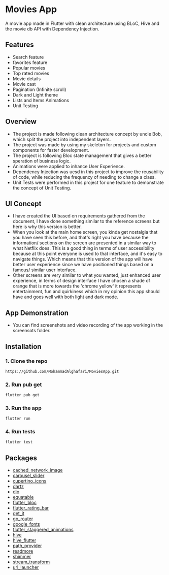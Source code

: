 
# Movies App
A movie app made in Flutter with clean architecture using BLoC, Hive and the movie db API with Dependency Injection.

## Features
- Search feature
- favorites feature
- Popular movies
- Top rated movies
- Movie details
- Movie cast
- Pagination (Infinite scroll)
- Dark and Light theme
- Lists and Items Animations
- Unit Testing


## Overview
- The project is made following clean architecture concept by uncle Bob,
which split the project into independent layers.
- The project was made by using my skeleton for projects and custom components for faster development.
- The project is following Bloc state management that gives a better speration of business logic.
- Animations were applied to inhance User Experience.
- Dependency Injection was uesd in this project to improve the reusability of code, while reducing the frequency of needing to change a class.
- Unit Tests were performed in this project for one feature to demonstrate
the concept of Unit Testing.


## UI Concept
- I have created the UI based on requirements gathered from the document, I have done something similar to the reference screens but here is why this version is better.
- When you look at the main home screen, you kinda get nostalgia that you have seen this before, and that's right you have because the information/ sections on the screen are presented in a similar way to what Netflix does. This is a good thing in terms of user accessibility because at this point everyone is used to that interface, and it's easy to navigate things. Which means that this version of the app will have better user experience since we have positioned things based on a famous/ similar user interface.
- Other screens are very similar to what you wanted, just enhanced user experience, in terms of design interface I have chosen a shade of orange that is more towards the 'chrome yellow' it represents entertainment, fun and quirkiness which in my opinion this app should have and goes well with both light and dark mode.


## App Demonstration
- You can find screenshots and video recording of the app working in the screensots folder.


## Installation
### 1. Clone the repo
```bash
https://github.com/MohammadAlghafari/MoviesApp.git
```
### 2. Run pub get
```bash
flutter pub get
```
### 3. Run the app
```bash 
flutter run
```
### 4. Run tests
```bash 
flutter test
```

## Packages
- [cached_network_image](https://pub.dev/packages/cached_network_image)
- [carousel_slider](https://pub.dev/packages/carousel_slider)
- [cupertino_icons](https://pub.dev/packages/cupertino_icons)
- [dartz](https://pub.dev/packages/dartz)
- [dio](https://pub.dev/packages/dio)
- [equatable](https://pub.dev/packages/equatable)
- [flutter_bloc](https://pub.dev/packages/flutter_bloc)
- [flutter_rating_bar](https://pub.dev/packages/flutter_rating_bar)
- [get_it](https://pub.dev/packages/get_it)
- [go_router](https://pub.dev/packages/go_router)
- [google_fonts](https://pub.dev/packages/google_fonts)
- [flutter_staggered_animations](https://pub.dev/packages/flutter_staggered_animations)
- [hive](https://pub.dev/packages/hive)
- [hive_flutter](https://pub.dev/packages/hive_flutter)
- [path_provider](https://pub.dev/packages/path_provider)
- [readmore](https://pub.dev/packages/readmore)
- [shimmer](https://pub.dev/packages/shimmer)
- [stream_transform](https://pub.dev/packages/stream_transform)
- [url_launcher](https://pub.dev/packages/url_launcher)
